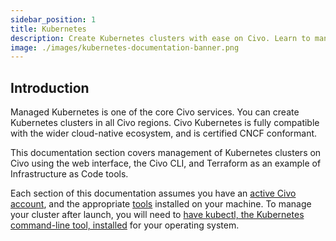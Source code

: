 ```yaml
---
sidebar_position: 1
title: Kubernetes
description: Create Kubernetes clusters with ease on Civo. Learn to manage clusters on Civo using the web interface, CLI, and Terraform. Certified CNCF conformant.
image: ./images/kubernetes-documentation-banner.png
---
```


<head>
  <title>Civo Kubernetes Management | Civo Documentation</title>
</head>

## Introduction

Managed Kubernetes is one of the core Civo services. You can create Kubernetes clusters in all Civo regions. Civo Kubernetes is fully compatible with the wider cloud-native ecosystem, and is certified CNCF conformant.

This documentation section covers management of Kubernetes clusters on Civo using the web interface, the Civo CLI, and Terraform as an example of Infrastructure as Code tools.

Each section of this documentation assumes you have an [active Civo account](../account/signing-up.md), and the appropriate [tools](../overview/tools-overview.md) installed on your machine. To manage your cluster after launch, you will need to [have kubectl, the Kubernetes command-line tool, installed](https://kubernetes.io/docs/reference/kubectl/kubectl/) for your operating system.
